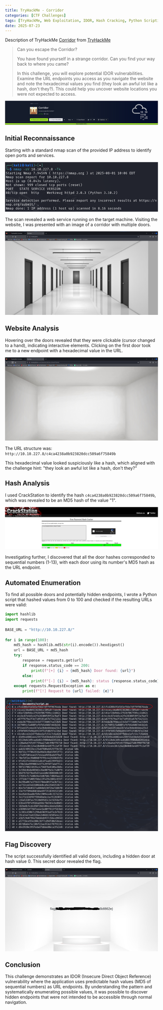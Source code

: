 ```yaml
---
title: TryHackMe - Corridor
categories: [CTF Challenges]
tags: [TryHackMe, Web Exploitation, IDOR, Hash Cracking, Python Scripting]
date: 2025-07-23
---
```


Description of TryHackMe [Corridor](https://tryhackme.com/room/corridor) from [TryHackMe](https://tryhackme.com/)

> Can you escape the Corridor?
> 
> You have found yourself in a strange corridor. Can you find your way back to where you came?
> 
> In this challenge, you will explore potential IDOR vulnerabilities. Examine the URL endpoints you access as you navigate the website and note the hexadecimal values you find (they look an awful lot like a hash, don't they?). This could help you uncover website locations you were not expected to access.

![img-description](/assets/img/thm-corridor-banner.png)

## Initial Reconnaissance

Starting with a standard nmap scan of the provided IP address to identify open ports and services.

![img-description](/assets/img/thm-corridor-nmap.png)

The scan revealed a web service running on the target machine. Visiting the website, I was presented with an image of a corridor with multiple doors.

![img-description](/assets/img/thm-corridor-website.png)

## Website Analysis

Hovering over the doors revealed that they were clickable (cursor changed to a hand), indicating interactive elements. Clicking on the first door took me to a new endpoint with a hexadecimal value in the URL.

![img-description](/assets/img/thm-corridor-website-door-1.png)

The URL structure was: `http://10.10.227.8/c4ca4238a0b923820dcc509a6f75849b`

This hexadecimal value looked suspiciously like a hash, which aligned with the challenge hint: "they look an awful lot like a hash, don't they?"

## Hash Analysis

I used CrackStation to identify the hash `c4ca4238a0b923820dcc509a6f75849b`, which was revealed to be an MD5 hash of the value "1".

![img-description](/assets/img/thm-corridor-crackstation.png)

Investigating further, I discovered that all the door hashes corresponded to sequential numbers (1-13), with each door using its number's MD5 hash as the URL endpoint.

## Automated Enumeration

To find all possible doors and potentially hidden endpoints, I wrote a Python script that hashed values from 0 to 100 and checked if the resulting URLs were valid:

```python
import hashlib
import requests

BASE_URL = "http://10.10.227.8/"

for i in range(100): 
    md5_hash = hashlib.md5(str(i).encode()).hexdigest()
    url = BASE_URL + md5_hash
    try:
        response = requests.get(url)
        if response.status_code == 200:
            print(f"[+] {i} → {md5_hash} Door found: {url}")
        else:
            print(f"[-] {i} → {md5_hash}: status {response.status_code}")
    except requests.RequestException as e:
        print(f"[!] Request to {url} failed: {e}")
```

![img-description](/assets/img/thm-corridor-script-output.png)

## Flag Discovery

The script successfully identified all valid doors, including a hidden door at hash value 0. This secret door revealed the flag.

![img-description](/assets/img/thm-corridor-flag-censored.png)

## Conclusion

This challenge demonstrates an IDOR (Insecure Direct Object Reference) vulnerability where the application uses predictable hash values (MD5 of sequential numbers) as URL endpoints. By understanding the pattern and systematically enumerating possible values, it was possible to discover hidden endpoints that were not intended to be accessible through normal navigation.
